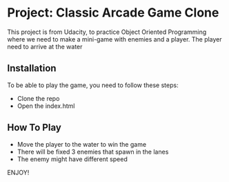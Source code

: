 # Project: Classic Arcade Game Clone

This project is from Udacity, to practice Object Oriented Programming where we need to make a mini-game with enemies and a player. The player need to arrive at the water

## Installation
To be able to play the game, you need to follow these steps:
* Clone the repo
* Open the index.html

## How To Play
* Move the player to the water to win the game
* There will be fixed 3 enemies that spawn in the lanes
* The enemy might have different speed

ENJOY!
